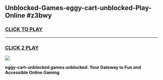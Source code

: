 
## Unblocked-Games-eggy-cart-unblocked-Play-Online #z3bwy
<h3>
<a href="https://news.freeplayer.one?title=eggy-cart-unblocked&ref=3">CLICK TO PLAY</a></h3>
<hr>

<h3>
<a href="https://news.freeplayer.one?title=eggy-cart-unblocked&ref=3">CLICK 2 PLAY</a>
  
</h3>

<a href="https://news.freeplayer.one?title=eggy-cart-unblocked&ref=3"><img src="https://clearcache.store/games.png"></a>


**eggy-cart-unblocked games unblocked: Your Gateway to Fun and Accessible Online Gaming**
